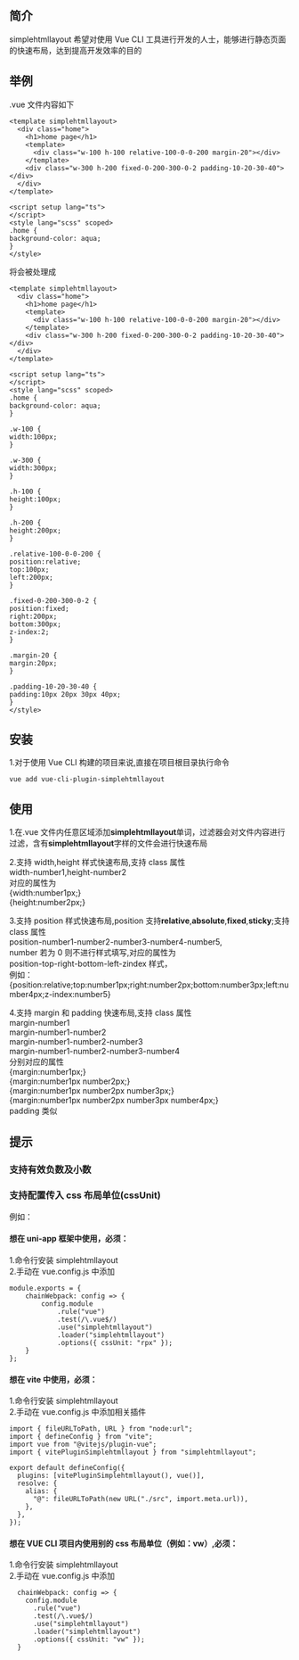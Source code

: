 ## 简介

simplehtmllayout 希望对使用 Vue CLI 工具进行开发的人士，能够进行静态页面的快速布局，达到提高开发效率的目的

## 举例

.vue 文件内容如下

```
<template simplehtmllayout>
  <div class="home">
    <h1>home page</h1>
    <template>
      <div class="w-100 h-100 relative-100-0-0-200 margin-20"></div>
    </template>
    <div class="w-300 h-200 fixed-0-200-300-0-2 padding-10-20-30-40"></div>
  </div>
</template>

<script setup lang="ts">
</script>
<style lang="scss" scoped>
.home {
background-color: aqua;
}
</style>
```

将会被处理成

```
<template simplehtmllayout>
  <div class="home">
    <h1>home page</h1>
    <template>
      <div class="w-100 h-100 relative-100-0-0-200 margin-20"></div>
    </template>
    <div class="w-300 h-200 fixed-0-200-300-0-2 padding-10-20-30-40"></div>
  </div>
</template>

<script setup lang="ts">
</script>
<style lang="scss" scoped>
.home {
background-color: aqua;
}

.w-100 {
width:100px;
}

.w-300 {
width:300px;
}

.h-100 {
height:100px;
}

.h-200 {
height:200px;
}

.relative-100-0-0-200 {
position:relative;
top:100px;
left:200px;
}

.fixed-0-200-300-0-2 {
position:fixed;
right:200px;
bottom:300px;
z-index:2;
}

.margin-20 {
margin:20px;
}

.padding-10-20-30-40 {
padding:10px 20px 30px 40px;
}
</style>
```

## 安装

1.对于使用 Vue CLI 构建的项目来说,直接在项目根目录执行命令

```
vue add vue-cli-plugin-simplehtmllayout
```

## 使用

1.在.vue 文件内任意区域添加**simplehtmllayout**单词，过滤器会对文件内容进行过滤，含有**simplehtmllayout**字样的文件会进行快速布局

2.支持 width,height 样式快速布局,支持 class 属性  
width-number1,height-number2  
对应的属性为  
{width:number1px;}  
{height:number2px;}

3.支持 position 样式快速布局,position 支持**relative**,**absolute**,**fixed**,**sticky**;支持 class 属性  
position-number1-number2-number3-number4-number5,  
number 若为 0 则不进行样式填写,对应的属性为  
position-top-right-bottom-left-zindex 样式，  
例如：{position:relative;top:number1px;right:number2px;bottom:number3px;left:number4px;z-index:number5}

4.支持 margin 和 padding 快速布局,支持 class 属性  
margin-number1  
margin-number1-number2  
margin-number1-number2-number3  
margin-number1-number2-number3-number4  
分别对应的属性  
{margin:number1px;}  
{margin:number1px number2px;}  
{margin:number1px number2px number3px;}  
{margin:number1px number2px number3px number4px;}  
padding 类似

## 提示

### 支持有效负数及小数

### 支持配置传入 css 布局单位(cssUnit)

例如：

#### 想在 uni-app 框架中使用，必须：

1.命令行安装 simplehtmllayout  
2.手动在 vue.config.js 中添加

```
module.exports = {
    chainWebpack: config => {
        config.module
            .rule("vue")
            .test(/\.vue$/)
            .use("simplehtmllayout")
            .loader("simplehtmllayout")
            .options({ cssUnit: "rpx" });
    }
};
```

#### 想在 vite 中使用，必须：

1.命令行安装 simplehtmllayout  
2.手动在 vue.config.js 中添加相关插件

```
import { fileURLToPath, URL } from "node:url";
import { defineConfig } from "vite";
import vue from "@vitejs/plugin-vue";
import { vitePluginSimplehtmllayout } from "simplehtmllayout";

export default defineConfig({
  plugins: [vitePluginSimplehtmllayout(), vue()],
  resolve: {
    alias: {
      "@": fileURLToPath(new URL("./src", import.meta.url)),
    },
  },
});
```

#### 想在 VUE CLI 项目内使用别的 css 布局单位（例如：vw）,必须：

1.命令行安装 simplehtmllayout  
2.手动在 vue.config.js 中添加

```
  chainWebpack: config => {
    config.module
      .rule("vue")
      .test(/\.vue$/)
      .use("simplehtmllayout")
      .loader("simplehtmllayout")
      .options({ cssUnit: "vw" });
  }
```
